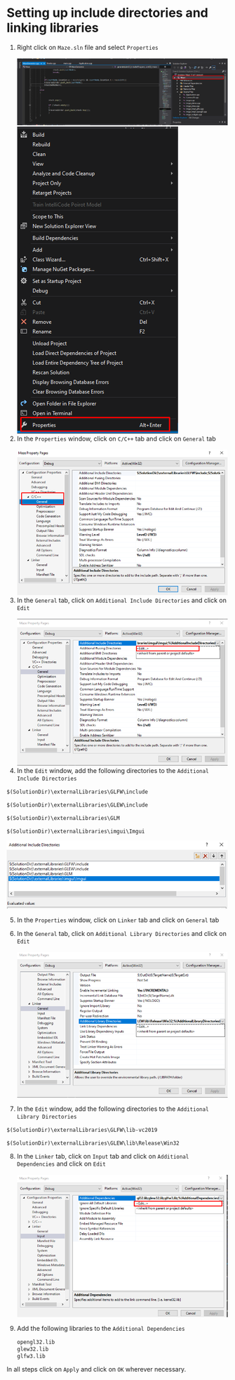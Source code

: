 # Setting up include directories and linking libraries

1. Right click on `Maze.sln` file and select `Properties`\
    \
    ![](help_1.png)
    ![](help_2.png)
2. In the `Properties` window, click on `C/C++` tab and click on `General` tab\
    \
  ![](help_3.png)
3. In the `General` tab, click on `Additional Include Directories` and click on `Edit`\
    \
  ![](help_4.png)
4. In the `Edit` window, add the following directories to the `Additional Include Directories`
    
  
```
$(SolutionDir)\externalLibraries\GLFW\include
```
```
$(SolutionDir)\externalLibraries\GLEW\include
```
```
$(SolutionDir)\externalLibraries\GLM
```
```
$(SolutionDir)\externalLibraries\imgui\Imgui
```
![](help_5.png)

5. In the `Properties` window, click on `Linker` tab and click on `General` tab
    
6. In the `General` tab, click on `Additional Library Directories` and click on `Edit`\
    \
   ![](help_6.png)

7. In the `Edit` window, add the following directories to the `Additional Library Directories`

  ```
  $(SolutionDir)\externalLibraries\GLFW\lib-vc2019
  ```
  ```
  $(SolutionDir)\externalLibraries\GLEW\lib\Release\Win32
  ```
8. In the `Linker` tab, click on `Input` tab and click on `Additional Dependencies` and click on `Edit`\
\
   ![](help_7.png)

9. Add the following libraries to the `Additional Dependencies`

    ```
    opengl32.lib
    glew32.lib
    glfw3.lib
    ```

In all steps click on `Apply` and click on `OK` wherever necessary. 
